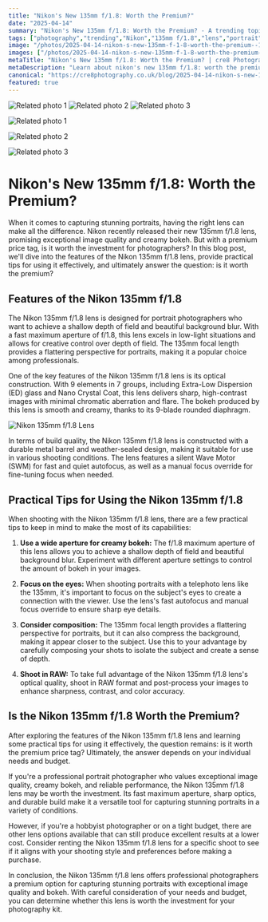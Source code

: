 ```yaml
---
title: "Nikon's New 135mm f/1.8: Worth the Premium?"
date: "2025-04-14"
summary: "Nikon's New 135mm f/1.8: Worth the Premium? - A trending topic in photography."
tags: ["photography","trending","Nikon","135mm f/1.8","lens","portrait","bokeh","premium","image quality","autofocus","aperture","composition"]
image: "/photos/2025-04-14-nikon-s-new-135mm-f-1-8-worth-the-premium--1.jpg"
images: ["/photos/2025-04-14-nikon-s-new-135mm-f-1-8-worth-the-premium--1.jpg","/photos/2025-04-14-nikon-s-new-135mm-f-1-8-worth-the-premium--2.jpg","/photos/2025-04-14-nikon-s-new-135mm-f-1-8-worth-the-premium--3.jpg"]
metaTitle: "Nikon's New 135mm f/1.8: Worth the Premium? | cre8 Photography"
metaDescription: "Learn about nikon's new 135mm f/1.8: worth the premium? in photography with practical tips and insights."
canonical: "https://cre8photography.co.uk/blog/2025-04-14-nikon-s-new-135mm-f-1-8-worth-the-premium-"
featured: true
---
```


<!-- Gallery as HTML -->

<div class="grid grid-cols-1 sm:grid-cols-2 md:grid-cols-3 gap-4">
  <img src="/photos/2025-04-14-nikon-s-new-135mm-f-1-8-worth-the-premium--1.jpg" alt="Related photo 1" class="w-full rounded-lg" />
<img src="/photos/2025-04-14-nikon-s-new-135mm-f-1-8-worth-the-premium--2.jpg" alt="Related photo 2" class="w-full rounded-lg" />
<img src="/photos/2025-04-14-nikon-s-new-135mm-f-1-8-worth-the-premium--3.jpg" alt="Related photo 3" class="w-full rounded-lg" />
</div>


<!-- Gallery as Markdown -->
![Related photo 1](/photos/2025-04-14-nikon-s-new-135mm-f-1-8-worth-the-premium--1.jpg)


![Related photo 2](/photos/2025-04-14-nikon-s-new-135mm-f-1-8-worth-the-premium--2.jpg)


![Related photo 3](/photos/2025-04-14-nikon-s-new-135mm-f-1-8-worth-the-premium--3.jpg)



# Nikon's New 135mm f/1.8: Worth the Premium?

When it comes to capturing stunning portraits, having the right lens can make all the difference. Nikon recently released their new 135mm f/1.8 lens, promising exceptional image quality and creamy bokeh. But with a premium price tag, is it worth the investment for photographers? In this blog post, we'll dive into the features of the Nikon 135mm f/1.8 lens, provide practical tips for using it effectively, and ultimately answer the question: is it worth the premium?

## Features of the Nikon 135mm f/1.8

The Nikon 135mm f/1.8 lens is designed for portrait photographers who want to achieve a shallow depth of field and beautiful background blur. With a fast maximum aperture of f/1.8, this lens excels in low-light situations and allows for creative control over depth of field. The 135mm focal length provides a flattering perspective for portraits, making it a popular choice among professionals.

One of the key features of the Nikon 135mm f/1.8 lens is its optical construction. With 9 elements in 7 groups, including Extra-Low Dispersion (ED) glass and Nano Crystal Coat, this lens delivers sharp, high-contrast images with minimal chromatic aberration and flare. The bokeh produced by this lens is smooth and creamy, thanks to its 9-blade rounded diaphragm.

![Nikon 135mm f/1.8 Lens](/path/to/image)

In terms of build quality, the Nikon 135mm f/1.8 lens is constructed with a durable metal barrel and weather-sealed design, making it suitable for use in various shooting conditions. The lens features a silent Wave Motor (SWM) for fast and quiet autofocus, as well as a manual focus override for fine-tuning focus when needed.

## Practical Tips for Using the Nikon 135mm f/1.8

When shooting with the Nikon 135mm f/1.8 lens, there are a few practical tips to keep in mind to make the most of its capabilities:

1. **Use a wide aperture for creamy bokeh:** The f/1.8 maximum aperture of this lens allows you to achieve a shallow depth of field and beautiful background blur. Experiment with different aperture settings to control the amount of bokeh in your images.

2. **Focus on the eyes:** When shooting portraits with a telephoto lens like the 135mm, it's important to focus on the subject's eyes to create a connection with the viewer. Use the lens's fast autofocus and manual focus override to ensure sharp eye details.

3. **Consider composition:** The 135mm focal length provides a flattering perspective for portraits, but it can also compress the background, making it appear closer to the subject. Use this to your advantage by carefully composing your shots to isolate the subject and create a sense of depth.

4. **Shoot in RAW:** To take full advantage of the Nikon 135mm f/1.8 lens's optical quality, shoot in RAW format and post-process your images to enhance sharpness, contrast, and color accuracy.

## Is the Nikon 135mm f/1.8 Worth the Premium?

After exploring the features of the Nikon 135mm f/1.8 lens and learning some practical tips for using it effectively, the question remains: is it worth the premium price tag? Ultimately, the answer depends on your individual needs and budget.

If you're a professional portrait photographer who values exceptional image quality, creamy bokeh, and reliable performance, the Nikon 135mm f/1.8 lens may be worth the investment. Its fast maximum aperture, sharp optics, and durable build make it a versatile tool for capturing stunning portraits in a variety of conditions.

However, if you're a hobbyist photographer or on a tight budget, there are other lens options available that can still produce excellent results at a lower cost. Consider renting the Nikon 135mm f/1.8 lens for a specific shoot to see if it aligns with your shooting style and preferences before making a purchase.

In conclusion, the Nikon 135mm f/1.8 lens offers professional photographers a premium option for capturing stunning portraits with exceptional image quality and bokeh. With careful consideration of your needs and budget, you can determine whether this lens is worth the investment for your photography kit.

